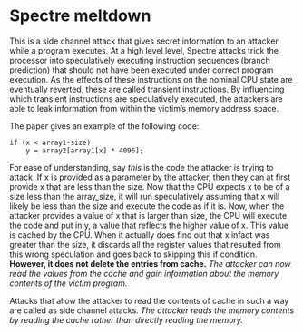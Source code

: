 

# Spectre meltdown

This is a side channel attack that gives secret information to an attacker while a program executes.  At a high level level, Spectre attacks trick the processor into speculatively
executing instruction sequences (branch prediction) that should not have been executed under correct program execution.  As the effects of these instructions on the nominal CPU state are eventually
reverted, these are called transient instructions. By influencing which transient instructions are speculatively executed, the attackers are able to leak information from within the victim’s memory
address space.


The paper gives an example of the following code:

	if (x < array1-size)
		y = array2[array1[x] * 4096];

For ease of understanding, say *this* is the code the attacker is trying to attack. If x is provided as a parameter by the attacker, then they can at first
provide x that are less than the size. Now that the CPU expects x to be of a size less than the array_size, it will run speculatively assuming that x will
likely be less than the size and execute the code as if it is. Now, when the attacker provides a value of x that is larger than size, the CPU will execute
the code and put in y, a value that reflects the higher value of x. This value is cached by the CPU.  When it actually does find out that x infact was
greater than the size, it discards all the register values that resulted from this wrong speculation and goes back to skipping this if condition. **However,
it does not delete the entries from cache.** *The attacker can now read the values from the cache and gain information about the memory contents of the victim program.*

Attacks that allow the attacker to read the contents of cache in such a way are called as side channel attacks. *The attacker reads the memory contents by reading the cache rather than directly reading the memory.*
